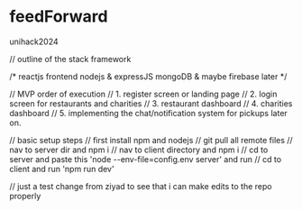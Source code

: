 # feedForward
unihack2024


// outline of the stack framework

/* reactjs frontend
	nodejs & expressJS
	mongoDB & maybe firebase later
	*/
	
// MVP order of execution
// 1. register screen or landing page
// 2. login screen for restaurants and charities
// 3. restaurant dashboard
// 4. charities dashboard
// 5. implementing the chat/notification system for pickups later on.

// basic setup steps
// first install npm and nodejs
// git pull all remote files
// nav to server dir and npm i
// nav to client directory and npm i
// cd to server and paste this 'node --env-file=config.env server' and run
// cd to client and run 'npm run dev'

// just a test change from ziyad to see that i can make edits to the repo properly